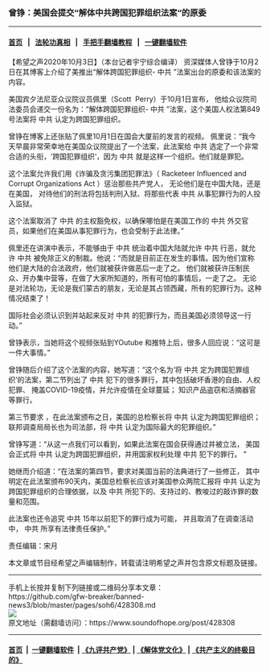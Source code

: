### 曾铮：美国会提交“解体中共跨国犯罪组织法案“的原委
------------------------

#### [首页](https://github.com/gfw-breaker/banned-news3/blob/master/README.md) &nbsp;&nbsp;|&nbsp;&nbsp; [法轮功真相](https://github.com/begood0513/basic/blob/master/README.md)  &nbsp;&nbsp;|&nbsp;&nbsp; [手把手翻墙教程](https://github.com/gfw-breaker/guides/wiki)  &nbsp;&nbsp;|&nbsp;&nbsp; [一键翻墙软件](https://github.com/gfw-breaker/nogfw/blob/master/README.md)  



<div><div class="Content__Wrapper sc-1bvya0-0 grZQxZ">
 <p class="meta-top">
  <span class="meta">
   【希望之声2020年10月3日】（本台记者宇宁综合编译）
  </span>
  资深媒体人曾铮于10月2日在其博客上介绍了美推出“解体跨国犯罪组织-
  <ok href="/term/1059">
   中共
  </ok>
  ”法案出台的原委和该法案的内容。
 </p>
 <p>
  美国宾夕法尼亚众议院议员佩里（Scott  Perry）于10月1日宣布， 他给众议院司法委员会递交一份名为：“解体跨国犯罪组织-
  <ok href="/term/1059">
   中共
  </ok>
  ”法案，这个美国人权法第849号法案将
  <ok href="/term/1059">
   中共
  </ok>
  认定为跨国犯罪组织。
 </p>
 <div class="AD_Embed__Wrap-sc-1xslmin-0 igMuqX module desktop">
  <div>
  </div>
 </div>
 <p>
  曾铮在博客上还张贴了佩里10月1日在国会大厦前的发言的视频。 佩里说：“我今天早晨非常荣幸地在美国众议院提出了一个法案，此法案给
  <ok href="/term/1059">
   中共
  </ok>
  选定了一个非常合适的头衔，‘跨国犯罪组织‘，因为
  <ok href="/term/1059">
   中共
  </ok>
  就是这样一个组织。他们就是罪犯。
 </p>
 <p>
  这个法案允许我们用《诈骗及贪污集团犯罪法》（
  <ok href="https://en.wikipedia.org/wiki/Racketeer_Influenced_and_Corrupt_Organizations_Act">
   Racketeer Influenced and Corrupt Organizations Act
  </ok>
  ）惩治那些共产党人， 无论他们是在中国大陆，还是在美国， 对待他们的刑法将包括判刑入狱、将那些代表
  <ok href="/term/1059">
   中共
  </ok>
  从事犯罪行为的人投入监狱。
 </p>
 <p>
  这个法案取消了
  <ok href="/term/1059">
   中共
  </ok>
  的主权豁免权，以确保哪怕是在美国工作的
  <ok href="/term/1059">
   中共
  </ok>
  外交官员，如果他们在美国从事犯罪行为，也会受制于此法律。”
 </p>
 <p>
  佩里还在讲演中表示，不能够由于
  <ok href="/term/1059">
   中共
  </ok>
  统治着中国大陆就允许
  <ok href="/term/1059">
   中共
  </ok>
  行恶，就允许
  <ok href="/term/1059">
   中共
  </ok>
  被免除正义的制裁。他说：“而就是目前正在发生的事情。因为他们宣称他们是大陆的合法政府，他们就被获许做恶后一走了之。 他们就被获许压制民众、开办集中营等，在做了大家所知道的，所有可怕的事情后，一走了之。 无论是对法轮功，无论是我们蒙古的朋友，无论是其占领西藏，所有的犯罪行为。这种情况结束了！
 </p>
 <p>
  国际社会必须认识到并站起来反对
  <ok href="/term/1059">
   中共
  </ok>
  的犯罪行为，而且美国必须领导这一行动。”
 </p>
 <p>
  曾铮表示，当她将这个视频张贴到YOutube 和推特上后，很多人回应说：“这可是一件大事情。”
 </p>
 <p>
  曾铮随后介绍了这个法案的内容，她写道：“这个名为‘将
  <ok href="/term/1059">
   中共
  </ok>
  定为跨国犯罪组织’的法案，第二节列出了
  <ok href="/term/1059">
   中共
  </ok>
  犯下的很多罪行，其中包括破坏香港的自由、人权犯罪、 掩盖COVID-19疫情，并允许疫情在全球蔓延； 知识产品盗窃和活摘器官等罪行。
 </p>
 <p>
  第三节要求 ，在此法案颁布之日，美国的总检察长将
  <ok href="/term/1059">
   中共
  </ok>
  认定为跨国犯罪组织； 联邦调查局局长也为司法部，将
  <ok href="/term/1059">
   中共
  </ok>
  认定为国际最大的犯罪组织。”
 </p>
 <p>
  曾铮写道：“从这一点我们可以看到，如果此法案在国会获得通过并被立法， 美国会正式将
  <ok href="/term/1059">
   中共
  </ok>
  认定为跨国犯罪组织，并用国家权利处理
  <ok href="/term/1059">
   中共
  </ok>
  犯下的罪行。 ”
 </p>
 <p>
  她继而介绍道：“在法案的第四节，要求对美国当前的法典进行了一些修正， 其中明定在此法案颁布90天内，美国总检察长应该对美国参众两院汇报将
  <ok href="/term/1059">
   中共
  </ok>
  认定为跨国犯罪组织的合理依据，以及
  <ok href="/term/1059">
   中共
  </ok>
  所犯下的、支持过的、教唆过的敲诈罪的数量和范围。
 </p>
 <p>
  此法案也还令追究
  <ok href="/term/1059">
   中共
  </ok>
  15年以前犯下的罪行成为可能， 并且取消了在调查活动中，
  <ok href="/term/1059">
   中共
  </ok>
  所享有法律责任保护。”
 </p>
 <p class="meta-btm">
  责任编辑：宋月
 </p>
 <p class="meta-btm">
  本文章或节目经希望之声编辑制作，转载请注明希望之声并包含原文标题及链接。
 </p>
</div>
</div>
<hr/>
手机上长按并复制下列链接或二维码分享本文章：<br/>
https://github.com/gfw-breaker/banned-news3/blob/master/pages/soh6/428308.md <br/>
<a href='https://github.com/gfw-breaker/banned-news3/blob/master/pages/soh6/428308.md'><img src='https://github.com/gfw-breaker/banned-news3/blob/master/pages/soh6/428308.md.png'/></a> <br/>
原文地址（需翻墙访问）：https://www.soundofhope.org/post/428308


------------------------
#### [首页](https://github.com/gfw-breaker/banned-news3/blob/master/README.md) &nbsp;|&nbsp; [一键翻墙软件](https://github.com/gfw-breaker/nogfw/blob/master/README.md) &nbsp;| [《九评共产党》](https://github.com/gfw-breaker/9ping.md/blob/master/README.md#九评之一评共产党是什么) | [《解体党文化》](https://github.com/gfw-breaker/jtdwh.md/blob/master/README.md) | [《共产主义的终极目的》](https://github.com/gfw-breaker/gczydzjmd.md/blob/master/README.md)


<img src='http://gfw-breaker.win/banned-news3/pages/soh6/428308.md' width='0px' height='0px'/>